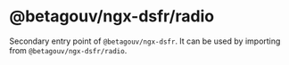 # @betagouv/ngx-dsfr/radio

Secondary entry point of `@betagouv/ngx-dsfr`. It can be used by importing from `@betagouv/ngx-dsfr/radio`.
